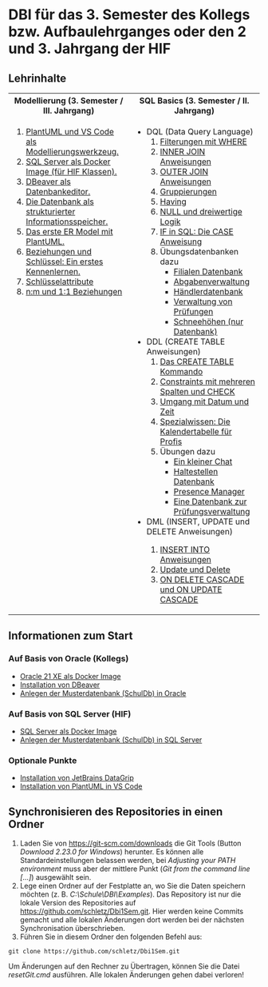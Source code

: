 # DBI für das 3. Semester des Kollegs bzw. Aufbaulehrganges oder den 2 und 3. Jahrgang der HIF

## Lehrinhalte

<table>
    <tr>
        <th>Modellierung (3. Semester / III. Jahrgang)</th>
        <th>SQL Basics (3. Semester / II. Jahrgang)</th>
    </tr>
    <tr>
        <td valign="top">
            <ol>
                <li><a href="10_Modellierung/plantuml.md">PlantUML und VS Code als Modellierungswerkzeug.</a></li>
                <li><a href="10_Modellierung/SqlServer/README.md">SQL Server als Docker Image (für HIF Klassen).</a>
                </li>
                <li><a href="10_Modellierung/Dbeaver/README.md">DBeaver als Datenbankeditor.</a></li>
                <li><a href="10_Modellierung/10_Intro.md">Die Datenbank als strukturierter Informationsspeicher.</a>
                </li>
                <li><a href="10_Modellierung/20_PlantUmlErModel.md">Das erste ER Model mit PlantUML.</a></li>
                <li><a href="10_Modellierung/30_RelationsAndKeys.md">Beziehungen und Schlüssel: Ein erstes
                        Kennenlernen.</a></li>
                <li><a href="10_Modellierung/40_Keys.md">Schlüsselattribute</a></li>
                <li><a href="10_Modellierung/50_RelationsInDetail.md">n:m und 1:1 Beziehungen</a></li>
            </ol>
        </td>
        <td valign="top">
            <ul>
                <li>DQL (Data Query Language)
                    <ol>
                        <li><a href="01_SQL Basics/02_Abfragen.md">Filterungen mit WHERE</a></li>
                        <li><a href="01_SQL Basics/03_InnerJoin.md">INNER JOIN Anweisungen</a></li>
                        <li><a href="01_SQL Basics/04_OuterJoin.md">OUTER JOIN Anweisungen</a></li>
                        <li><a href="01_SQL Basics/05_Gruppierungen.md">Gruppierungen</a></li>
                        <li><a href="01_SQL Basics/06_Having.md">Having</a></li>
                        <li><a href="01_SQL Basics/07_Null.md">NULL und dreiwertige Logik</a></li>
                        <li><a href="01_SQL Basics/08_Case.md">IF in SQL: Die CASE Anweisung</a></li>
                        <li>Übungsdatenbanken dazu
                            <ul>
                                <li><a href="01_SQL Basics/Uebungen/FilialDb">Filialen Datenbank</a></li>
                                <li><a href="01_SQL Basics/Uebungen/TeamsDb">Abgabenverwaltung</a></li>
                                <li><a href="01_SQL Basics/Uebungen/HaendlerDb">Händlerdatenbank</a></li>
                                <li><a href="01_SQL Basics/Uebungen/SemesterpruefungDb">Verwaltung von Prüfungen</a>
                                </li>
                                <li><a href="01_SQL Basics/Uebungen/SchneeDb">Schneehöhen (nur Datenbank)</a></li>
                            </ul>
                        </li>
                    </ol>
                </li>
                <li>DDL (CREATE TABLE Anweisungen)
                    <ol>
                        <li><a href="02_DDL/01_CreateTableCommand.md">Das CREATE TABLE Kommando</a></li>
                        <li><a href="02_DDL/02_CombinedKeys.md">Constraints mit mehreren Spalten und CHECK</a></li>
                        <li><a href="02_DDL/03_DateTime.md">Umgang mit Datum und Zeit</a></li>
                        <li><a href="HolidayCalendar/README.md">Spezialwissen: Die Kalendertabelle für Profis</a></li>
                        <li>Übungen dazu
                            <ul>
                                <li><a href="02_DDL/Uebungen/Chat">Ein kleiner Chat</a></li>
                                <li><a href="02_DDL/Uebungen/HaltestellenDb">Haltestellen Datenbank</a></li>
                                <li><a href="02_DDL/Uebungen/PresenceManager">Presence Manager</a></li>
                                <li><a href="02_DDL/Uebungen/SemesterpruefungsDb">Eine Datenbank zur
                                        Prüfungsverwaltung</a></li>
                            </ul>
                    </ol>
                </li>
                <li>DML (INSERT, UPDATE und DELETE Anweisungen)</li>
                <ol>
                    <li><a href="03_DML/01_Insert.md">INSERT INTO Anweisungen</a></li>
                    <li><a href="03_DML/02_Update_Delete.md">Update und Delete</a></li>
                    <li><a href="https://www.sqlite.org/foreignkeys.html">ON DELETE CASCADE und ON UPDATE CASCADE</a>
                    </li>
                </ol>
            </ul>
        </td>
    </tr>
</table>

## Informationen zum Start

### Auf Basis von Oracle (Kollegs)

- [Oracle 21 XE als Docker Image](https://github.com/schletz/Dbi2Sem/blob/master/01_OracleVM/03_Docker/README.md)
- [Installation von DBeaver](https://github.com/schletz/Dbi2Sem/blob/master/01_OracleVM/01_Dbeaver/README.md)
- [Anlegen der Musterdatenbank (SchulDb) in Oracle](https://github.com/schletz/Dbi2Sem/blob/master/SchulDbGenerator/README.md)

### Auf Basis von SQL Server (HIF)
- [SQL Server als Docker Image](https://github.com/schletz/Dbi2Sem/blob/master/01_SQLServer/README.md)
- [Anlegen der Musterdatenbank (SchulDb) in SQL Server](https://github.com/schletz/Dbi2Sem/blob/master/SchulDbGenerator/README.md)

### Optionale Punkte
- [Installation von JetBrains DataGrip](https://github.com/schletz/Dbi2Sem/blob/master/01_OracleVM/02_DataGrip/README.md)
- [Installation von PlantUML in VS Code](03_PlantUml/README.md)


## Synchronisieren des Repositories in einen Ordner

1. Laden Sie von https://git-scm.com/downloads die Git Tools (Button *Download 2.23.0 for Windows*)
herunter. Es können alle Standardeinstellungen belassen werden, bei *Adjusting your PATH environment*
muss aber der mittlere Punkt (*Git from the command line [...]*) ausgewählt sein.
2. Lege einen Ordner auf der Festplatte an, wo Sie die Daten speichern möchten
(z. B. *C:\Schule\DBI\Examples*). Das
Repository ist nur die lokale Version des Repositories auf https://github.com/schletz/Dbi1Sem.git.
Hier werden keine Commits gemacht und alle lokalen Änderungen dort werden bei der
nächsten Synchronisation überschrieben.
3. Führen Sie in diesem Ordner den folgenden Befehl aus:

```text
git clone https://github.com/schletz/Dbi1Sem.git
```

Um Änderungen auf den Rechner zu Übertragen, können Sie die Datei *resetGit.cmd* ausführen.
Alle lokalen Änderungen gehen dabei verloren!